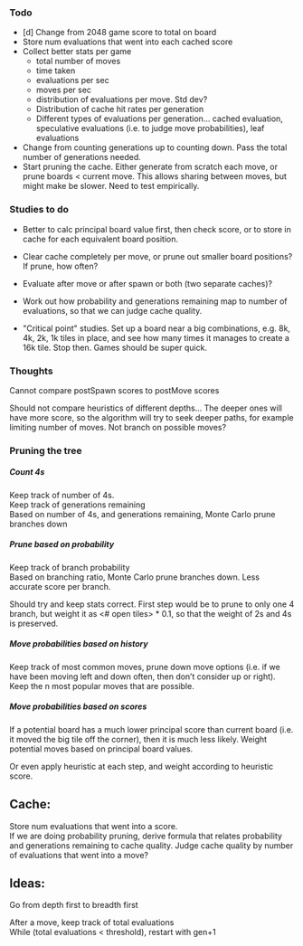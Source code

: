 ### Todo
 * [d] Change from 2048 game score to total on board
 * Store num evaluations that went into each cached score
 * Collect better stats per game
   * total number of moves
   * time taken
   * evaluations per sec
   * moves per sec
   * distribution of evaluations per move. Std dev?
   * Distribution of cache hit rates per generation
   * Different types of evaluations per generation... cached evaluation, speculative evaluations (i.e. to judge move probabilities), leaf evaluations
 * Change from counting generations up to counting down. Pass the total number of generations needed.
 * Start pruning the cache. Either generate from scratch each move, or prune boards < current move. This allows sharing between moves, but might make be slower. Need to test empirically.

### Studies to do
 * Better to calc principal board value first, then check score, or to store in cache for each equivalent board position.

 * Clear cache completely per move, or prune out smaller board positions? If prune, how often?

 * Evaluate after move or after spawn or both (two separate caches)?

 * Work out how probability and generations remaining map to number of evaluations, so that we can judge cache quality.

 * "Critical point" studies. Set up a board near a big combinations, e.g. 8k, 4k, 2k, 1k tiles in place, and see how many times it manages to create a 16k tile. Stop then. Games should be super quick.


### Thoughts

Cannot compare postSpawn scores to postMove scores

Should not compare heuristics of different depths... The deeper ones will have more score, so the algorithm will try to seek deeper paths, for example limiting number of moves. Not branch on possible moves?

### Pruning the tree
##### Count 4s
Keep track of number of 4s.  
Keep track of generations remaining  
Based on number of 4s, and generations remaining, Monte Carlo prune branches down


##### Prune based on probability
Keep track of branch probability   
Based on branching ratio, Monte Carlo prune branches down. Less accurate score per branch.

Should try and keep stats correct. First step would be to prune to only one 4 branch, but weight it as <# open tiles> * 0.1, so that the weight of 2s and 4s is preserved.

##### Move probabilities based on history
Keep track of most common moves, prune down move options (i.e. if we have been moving left and down often, then don’t consider up or right). Keep the n most popular moves that are possible.

##### Move probabilities based on scores
If a potential board has a much lower principal score than current board (i.e. it moved the big tile off the corner), then it is much less likely. Weight potential moves based on principal board values.

Or even apply heuristic at each step, and weight according to heuristic score.

## Cache:
Store num evaluations that went into a score.  
If we are doing probability pruning, derive formula that relates probability and generations remaining to cache quality. Judge cache quality by number of evaluations that went into a move?

## Ideas:
Go from depth first to breadth first


After a move, keep track of total evaluations  
While (total evaluations < threshold), restart with gen+1

